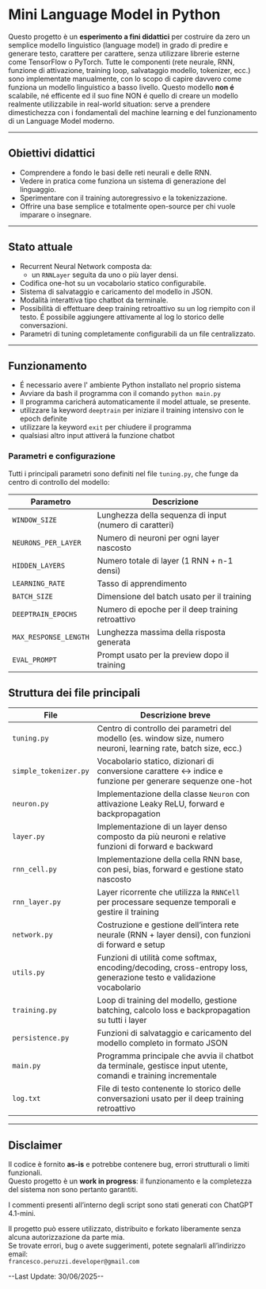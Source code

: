 # Mini Language Model in Python

Questo progetto è un **esperimento a fini didattici** per costruire da zero un semplice modello linguistico (language model) in grado di predire e generare testo, carattere per carattere, senza utilizzare librerie esterne come TensorFlow o PyTorch.
Tutte le componenti (rete neurale, RNN, funzione di attivazione, training loop, salvataggio modello, tokenizer, ecc.) sono implementate manualmente, con lo scopo di capire davvero come funziona un modello linguistico a basso livello.
Questo modello **non é** scalabile, né efficente ed il suo fine NON é quello di creare un modello realmente utilizzabile in real-world situation: serve a prendere dimestichezza con i fondamentali del machine learning e del funzionamento
di un Language Model moderno.

---

## Obiettivi didattici

- Comprendere a fondo le basi delle reti neurali e delle RNN.
- Vedere in pratica come funziona un sistema di generazione del linguaggio.
- Sperimentare con il training autoregressivo e la tokenizzazione.
- Offrire una base semplice e totalmente open-source per chi vuole imparare o insegnare.

---

## Stato attuale

- Recurrent Neural Network composta da:
  - un `RNNLayer` seguita da uno o più layer densi.
- Codifica one-hot su un vocabolario statico configurabile.
- Sistema di salvataggio e caricamento del modello in JSON.
- Modalità interattiva tipo chatbot da terminale.
- Possibilità di effettuare deep training retroattivo su un log riempito con il testo. É possibile aggiungere attivamente al log lo storico delle conversazioni.
- Parametri di tuning completamente configurabili da un file centralizzato.

---

## Funzionamento

 - É necessario avere l' ambiente Python installato nel proprio sistema
 - Avviare da bash il programma con il comando `python main.py`
 - Il programma caricherá automaticamente il model attuale, se presente.
 - utilizzare la keyword `deeptrain` per iniziare il training intensivo con le epoch definite
 - utilizzare la keyword `exit` per chiudere il programma
 - qualsiasi altro input attiverá la funzione chatbot 
 
### Parametri e configurazione

Tutti i principali parametri sono definiti nel file `tuning.py`, che funge da centro di controllo del modello:

| Parametro           | Descrizione                                           |
|---------------------|-------------------------------------------------------|
| `WINDOW_SIZE`       | Lunghezza della sequenza di input (numero di caratteri) |
| `NEURONS_PER_LAYER` | Numero di neuroni per ogni layer nascosto             |
| `HIDDEN_LAYERS`     | Numero totale di layer (1 RNN + n-1 densi)            |
| `LEARNING_RATE`     | Tasso di apprendimento                                |
| `BATCH_SIZE`        | Dimensione del batch usato per il training            |
| `DEEPTRAIN_EPOCHS`  | Numero di epoche per il deep training retroattivo     |
| `MAX_RESPONSE_LENGTH` | Lunghezza massima della risposta generata            |
| `EVAL_PROMPT`       | Prompt usato per la preview dopo il training          |

## Struttura dei file principali

| File               | Descrizione breve                                                          |
|--------------------|---------------------------------------------------------------------------|
| `tuning.py`        | Centro di controllo dei parametri del modello (es. window size, numero neuroni, learning rate, batch size, ecc.) |
| `simple_tokenizer.py` | Vocabolario statico, dizionari di conversione carattere ↔ indice e funzione per generare sequenze one-hot |
| `neuron.py`        | Implementazione della classe `Neuron` con attivazione Leaky ReLU, forward e backpropagation |
| `layer.py`         | Implementazione di un layer denso composto da più neuroni e relative funzioni di forward e backward |
| `rnn_cell.py`      | Implementazione della cella RNN base, con pesi, bias, forward e gestione stato nascosto |
| `rnn_layer.py`     | Layer ricorrente che utilizza la `RNNCell` per processare sequenze temporali e gestire il training |
| `network.py`       | Costruzione e gestione dell’intera rete neurale (RNN + layer densi), con funzioni di forward e setup |
| `utils.py`         | Funzioni di utilità come softmax, encoding/decoding, cross-entropy loss, generazione testo e validazione vocabolario |
| `training.py`      | Loop di training del modello, gestione batching, calcolo loss e backpropagation su tutti i layer |
| `persistence.py`   | Funzioni di salvataggio e caricamento del modello completo in formato JSON |
| `main.py`       | Programma principale che avvia il chatbot da terminale, gestisce input utente, comandi e training incrementale |
| `log.txt`          | File di testo contenente lo storico delle conversazioni usato per il deep training retroattivo |

---

## Disclaimer

Il codice è fornito **as-is** e potrebbe contenere bug, errori strutturali o limiti funzionali.  
Questo progetto è un **work in progress**: il funzionamento e la completezza del sistema non sono pertanto garantiti.  

I commenti presenti all’interno degli script sono stati generati con ChatGPT 4.1-mini.

Il progetto può essere utilizzato, distribuito e forkato liberamente senza alcuna autorizzazione da parte mia.  
Se trovate errori, bug o avete suggerimenti, potete segnalarli all’indirizzo email:  
`francesco.peruzzi.developer@gmail.com`

--Last Update: 30/06/2025--